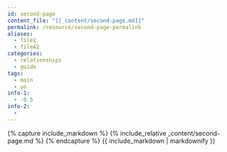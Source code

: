 ```yaml
---
id: second-page
content_file: "[[_content/second-page.md]]"
permalink: /resource/second-page-permalink
aliases: 
  - file2
  - fileA2  
categories:
  - relationships
  - guide
tags:
  - main
  - yo
info-1: 
  - -0.5  
info-2: 
  - 
---
```



{% capture include_markdown %}
{% include_relative _content/second-page.md %}
{% endcapture %}
{{ include_markdown | markdownify }}